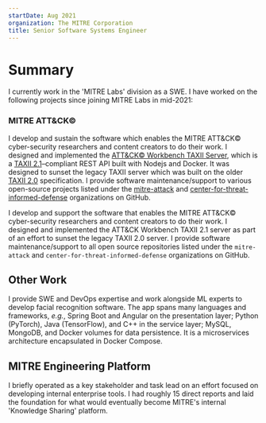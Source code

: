```yaml
---
startDate: Aug 2021
organization: The MITRE Corporation
title: Senior Software Systems Engineer
---
```


# Summary

I currently work in the 'MITRE Labs' division as a SWE. I have worked on the following projects since joining MITRE Labs in mid-2021:

### MITRE ATT&CK©

I develop and sustain the software which enables the MITRE ATT&CK© cyber-security researchers and content creators to do their work. I designed and implemented the [ATT&CK© Workbench TAXII Server](https://github.com/mitre-attack/attack-workbench-taxii-server), which is a [TAXII 2.1](https://docs.oasis-open.org/cti/taxii/v2.1/taxii-v2.1.html)–compliant REST API built with Nodejs and Docker. It was designed to sunset the legacy TAXII server which was built on the older [TAXII 2.0](http://docs.oasis-open.org/cti/taxii/v2.0/taxii-v2.0.html) specification. I provide software maintenance/support to various open-source projects listed under the [mitre-attack](https://github.com/mitre-attack) and [center-for-threat-informed-defense](https://github.com/center-for-threat-informed-defense) organizations on GitHub.

I develop and support the software that enables the MITRE ATT&CK© cyber-security researchers and content creators to do their work. I designed and implemented the ATT&CK Workbench TAXII 2.1 server as part of an effort to sunset the legacy TAXII 2.0 server. I provide software maintenance/support to all open source repositories listed under the `mitre-attack` and `center-for-threat-informed-defense` organizations on GitHub.

## Other Work

I provide SWE and DevOps expertise and work alongside ML experts to develop facial recognition software. The app spans many languages and frameworks, _e.g._, Spring Boot and Angular on the presentation layer; Python (PyTorch), Java (TensorFlow), and C++ in the service layer; MySQL, MongoDB, and Docker volumes for data persistence. It is a microservices architecture encapsulated in Docker Compose.

## MITRE Engineering Platform

I briefly operated as a key stakeholder and task lead on an effort focused on developing internal enterprise tools. I had roughly 15 direct reports and laid the foundation for what would eventually become MITRE's internal 'Knowledge Sharing' platform.
